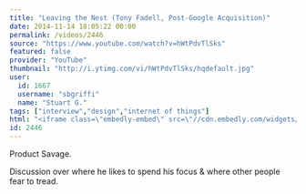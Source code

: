 ```yaml
---
title: "Leaving the Nest (Tony Fadell, Post-Google Acquisition)"
date: 2014-11-14 18:05:22 00:00
permalink: /videos/2446
source: "https://www.youtube.com/watch?v=hWtPdvTlSks"
featured: false
provider: "YouTube"
thumbnail: "http://i.ytimg.com/vi/hWtPdvTlSks/hqdefault.jpg"
user:
  id: 1667
  username: "sbgriffi"
  name: "Stuart G."
tags: ["interview","design","internet of things"]
html: "<iframe class=\"embedly-embed\" src=\"//cdn.embedly.com/widgets/media.html?src=http%3A%2F%2Fwww.youtube.com%2Fembed%2FhWtPdvTlSks%3Fwmode%3Dtransparent%26feature%3Doembed&wmode=transparent&url=http%3A%2F%2Fwww.youtube.com%2Fwatch%3Fv%3DhWtPdvTlSks&image=http%3A%2F%2Fi.ytimg.com%2Fvi%2FhWtPdvTlSks%2Fhqdefault.jpg&key=daaebf4d9cdd46779200162d0ca86e20&type=text%2Fhtml&schema=youtube\" width=\"854\" height=\"480\" scrolling=\"no\" frameborder=\"0\" allowfullscreen></iframe>"
id: 2446
---
```


Product Savage.

Discussion over where he likes to spend his focus & where other people fear to tread.